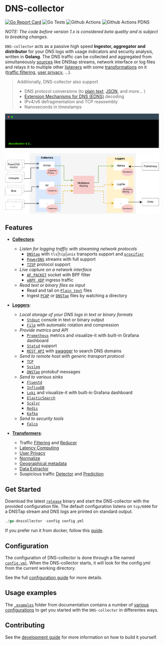 # DNS-collector

[![Go Report Card](https://goreportcard.com/badge/github.com/dmachard/go-dns-collector)](https://goreportcard.com/report/dmachard/go-dns-collector)
![Go Tests](https://github.com/dmachard/go-dns-collector/actions/workflows/testing-go.yml/badge.svg)
![Github Actions](https://github.com/dmachard/go-dns-collector/actions/workflows/testing-dnstap.yml/badge.svg)
![Github Actions PDNS](https://github.com/dmachard/go-dns-collector/actions/workflows/testing-powerdns.yml/badge.svg)

*NOTE: The code before version 1.x is considered beta quality and is subject to breaking changes.*

`DNS-collector` acts as a passive high speed **Ingestor, aggregator and distributor** for your DNS logs with usage indicators and security analysis, written in **Golang**. The DNS traffic can be collected and aggregated from simultaneously [sources](doc/collectors.md) like DNStap streams, network interface or log files and relays it to multiple other [listeners](doc/loggers.md) with some [transformations](doc/transformers.md) on it ([traffic filtering](doc/transformers.md#dns-filtering), [user privacy](doc/transformers.md#user-privacy), ...).

> Additionally, DNS-collector also support
>
> - DNS protocol conversions (to [plain text](doc/configuration.md#custom-text-format), [JSON](doc/dnsjson.md), and more... )
> - [Extension Mechanisms for DNS (EDNS)](doc/dnsparser.md) decoding
> - IPv4/v6 defragmentation and TCP reassembly
> - Nanoseconds in timestamps

<p align="center">
<img src="doc/terminal.gif" alt="dnscollector"/>
</p>

![overview](doc/overview.png)

## Features

- **[Collectors](doc/collectors.md)**:

  - *Listen for logging traffic with streaming network protocols*
    - [`DNStap`](doc/collectors/collector_dnstap.md#dns-tap_) with `tls`|`tcp`|`unix` transports support and [`proxifier`](doc/collectors/collector_dnstap.md#dns-tap-proxifier)
    - [`PowerDNS`](doc/collectors/collector_powerdns.md_) streams with full  support
    - [`TZSP`](doc/collectors/collector_tzsp.md) protocol support
  - *Live capture on a network interface*
    - [`AF_PACKET`](doc/collectors/collector_afpacket.md) socket with BPF filter
    - [`eBPF XDP`](doc/collectors/collector_xdp.md) ingress traffic
  - *Read text or binary files as input*
    - Read and tail on [`Plain text`](doc/collectors/collector_tail.md) files
    - Ingest [`PCAP`](doc/collectors/collector_fileingestor.md) or [`DNSTap`](doc/collectors/collector_fileingestor.md) files by watching a directory

- **[Loggers](doc/loggers.md)**:

  - *Local storage of your DNS logs in text or binary formats*
    - [`Stdout`](doc/loggers/logger_stdout.md) console in text or binary output
    - [`File`](doc/loggers/logger_file.md) with automatic rotation and compression
  - *Provide metrics and API*
    - [`Prometheus`](doc/loggers/logger_prometheus.md) metrics and visualize-it with built-in Grafana dashboard
    - [`Statsd`](doc/loggers/logger_statsd.md) support
    - [`REST API`](doc/loggers/logger_restapi.md) with [swagger](https://generator.swagger.io/?url=https://raw.githubusercontent.com/dmachard/go-dnscollector/main/doc/swagger.yml) to search DNS domains
  - *Send to remote host with generic transport protocol*
    - [`TCP`](doc/loggers/logger_tcp.md)
    - [`Syslog`](doc/loggers/logger_syslog.md)
    - [`DNSTap`](doc/loggers/logger_dnstap.md) protobuf messages
  - *Send to various sinks*
    - [`Fluentd`](doc/loggers/logger_fluentd.md)
    - [`InfluxDB`](doc/loggers/logger_influxdb.md)
    - [`Loki`](doc/loggers/logger_loki.md) and visualize-it with built-in Grafana dashboard
    - [`ElasticSearch`](doc/loggers/logger_elasticsearch.md)
    - [`Scalyr`](doc/loggers/logger_scalyr.md)
    - [`Redis`](doc/loggers/logger_redis.md)
    - [`Kafka`](doc/loggers/logger_kafka.md)
  - *Send to security tools*
    - [`Falco`](doc/loggers/logger_falco.md)

- **[Transformers](doc/transformers.md)**:

  - Traffic [Filtering](doc/transformers/transform_trafficfiltering.md) and [Reducer](doc/transformers/transform_trafficreducer.md)
  - [Latency Computing](doc/transformers/transform_latency.md)
  - [User Privacy](doc/transformers/transform_userprivacy.md)
  - [Normalize](doc/transformers/transform_normalize.md)
  - [Geographical metadata](doc/transformers/transform_geoip.md)
  - [Data Extractor](doc/transformers/transforme_dataextractor.md)
  - Suspicious traffic [Detector](doc/transformers/transform_suspicious.md) and [Prediction](doc/transformers/transform_trafficprediction.md)

## Get Started

Download the latest [`release`](https://github.com/dmachard/go-dns-collector/releases) binary and start the DNS-collector with the provided configuration file. The default configuration listens on `tcp/6000` for a DNSTap stream and DNS logs are printed on standard output.

```go
./go-dnscollector -config config.yml
```

If you prefer run it from docker, follow this [guide](doc/docker.md).

## Configuration

The configuration of DNS-collector is done through a file named [`config.yml`](config.yml). When the DNS-collector starts, it will look for the config.yml from the current working directory.

See the full [configuration guide](doc/configuration.md) for more details.

## Usage examples

The [`_examples`](./doc/_examples) folder from documentation contains a number of [various configurations](./doc/examples.md) to get you started with the `DNS-collector` in differentes ways.

## Contributing

See the [development guide](./doc/development.md) for more information on how to build it yourself.
